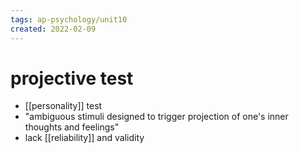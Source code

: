 ```yaml
---
tags: ap-psychology/unit10 
created: 2022-02-09
---
```


# projective test

- [[personality]] test
- "ambiguous stimuli designed to trigger projection of one's inner thoughts and feelings"
- lack [[reliability]] and validity 
